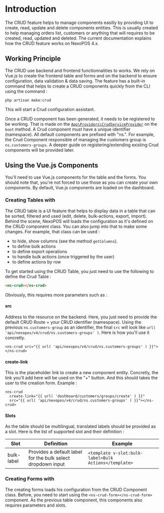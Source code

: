 # Introduction
The CRUD feature helps to manage components easilly by providing UI to create, read, update and delete components entities. 
This is usually created to help managing orders list, customers or anything that will requires to be created, read, updated and deleted.
The current documentation explains how the CRUD feature works on NexoPOS 4.x.

## Working Principle
The CRUD use backend and frontend functionnalities to works. We rely on Vue.js to create the frontend table and forms and on the backend to ensure
configuration, data validation & data saving. The feature has a built-in command that helps to create a CRUD components quickly from the CLI using the command : 

```php artisan make:crud```

This will start a Crud configuration assistant.

Once a CRUD component has been generated, it needs to be registered to be working. That is made on the [```App\Providers\CrudServiceProvider```](https://github.com/Blair2004/NexoPOS-v4/blob/master/app/Providers/CrudServiceProvider.php) on the `boot` method.
A Crud component must have a unique identifier (namespace). All default components are prefixed with "ns.". 
For example, the Crud Component responsible of managing the customers group is `ns.customers-groups`. A deeper guide on registering/extending existing Crud components will be provided later.

## Using the Vue.js Components
You'll need to use Vue.js components for the table and the forms. You should note that, you're not forced to use those as you can create your own components. By default, 
Vue.js components are loaded on the dashboard. 

### Creating Tables with <ns-crud/>

The CRUD table is a UI feature that helps to display data in a table that can be sorted, filtered and used (edit, delete, bulk-actions, export, import).
Behind the scene, NexoPOS will loads the configuration as it's defined on the CRUD component class. You can also jump into that to make some changes. 
For example, that class can be used : 
- to hide, show columns (see the method `getColumns`).
- to define bulk actions
- to define export operations
- to handle bulk actions (once triggered by the user)
- to define actions by row

To get started using the CRUD Table, you just need to use the following to define the Crud Table : 

```html
<ns-crud></ns-crud>
```
Obviously, this requires more parameters such as : 

#### src
Address to the resource on the backend. Here, you just need to provide the default CRUD Route + your CRUD identifier (namespace). Using the previous `ns.customers-group` as an identifier,
the final `src` will look like `url( 'api/nexopos/v4/crud/ns.customers-groups' )`. Here is how you'll use it concretly.

```blade
<ns-crud src="{{ url( 'api/nexopos/v4/crud/ns.customers-groups' ) }}"></ns-crud>
```

#### create-link
This is the placeholder link to create a new component entity. Concretly, the link you'll add here will be used on the "+" button. And this should takes the user
to the creation form. Example : 

```blade
<ns-crud 
  create-link="{{ url( 'dashboard/customers/groups/create' ) }}"
  src="{{ url( 'api/nexopos/v4/crud/ns.customers-groups' ) }}"></ns-crud>
```

#### Slots

As the table should be multilingual, translated labels should be provided as a slot. Here is the list of supported slot and their definition : 


| Slot | Definition | Example |
|------| ---------- | ------- |
| bulk-label | Provides a default label for the bulk select dropdown input | `<template v-slot:bulk-label>Bulk Actions</template>`


### Creating Forms with <ns-crud-form/>

The creating forms loads his configuration from the CRUD Component class. Before, you need to start using the `<ns-crud-form></ns-crud-form>` component. As the previous table component,
this components also requires parameters and slots.

